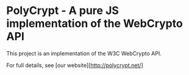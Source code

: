 PolyCrypt - A pure JS implementation of the WebCrypto API
=========================================================

This project is an implementation of the W3C WebCrypto API. 

For full details, see [our website][http://polycrypt.net/]
